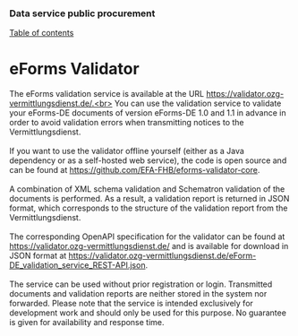 ### Data service public procurement
[Table of contents](/documentation/documentation.md)
<br>

# eForms Validator

The eForms validation service is available at the URL https://validator.ozg-vermittlungsdienst.de/.<br>
You can use the validation service to validate your eForms-DE documents of version eForms-DE 1.0 and 1.1 in advance in order to avoid validation errors when transmitting notices to the Vermittlungsdienst.
<br><br>
If you want to use the validator offline yourself (either as a Java dependency or as a self-hosted web service), the code is open source and can be found at https://github.com/EFA-FHB/eforms-validator-core.
<br><br>
A combination of XML schema validation and Schematron validation of the documents is performed. As a result, a validation report is returned in JSON format, which corresponds to the structure of the validation report from the Vermittlungsdienst.
<br><br>
The corresponding OpenAPI specification for the validator can be found at https://validator.ozg-vermittlungsdienst.de/ and is available for download in JSON format at https://validator.ozg-vermittlungsdienst.de/eForm-DE_validation_service_REST-API.json.
<br><br>
The service can be used without prior registration or login.
Transmitted documents and validation reports are neither stored in the system nor forwarded.
Please note that the service is intended exclusively for development work and should only be used for this purpose. No guarantee is given for availability and response time.

